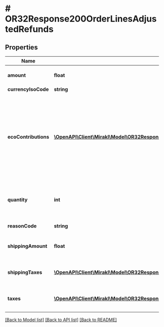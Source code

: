 # # OR32Response200OrderLinesAdjustedRefunds

## Properties

Name | Type | Description | Notes
------------ | ------------- | ------------- | -------------
**amount** | **float** | The offer part amount refunded. | [optional]
**currencyIsoCode** | **string** |  | [optional]
**ecoContributions** | [**\OpenAPI\Client\Mirakl\Model\OR32Response200OrderLinesAdjustedRefundsEcoContributions[]**](OR32Response200OrderLinesAdjustedRefundsEcoContributions.md) | List of eco-contribution amounts and corresponding producer identifiers, if applicable&lt;br/&gt; Only available if the operator activates the circular economy information collection. | [optional]
**quantity** | **int** | The quantity of products refunded. This quantity is informative only. | [optional]
**reasonCode** | **string** | Refund&#39;s reason code | [optional]
**shippingAmount** | **float** | The shipping charges part amount refunded | [optional]
**shippingTaxes** | [**\OpenAPI\Client\Mirakl\Model\OR32Response200OrderLinesAdjustedRefundsShippingTaxes[]**](OR32Response200OrderLinesAdjustedRefundsShippingTaxes.md) | The taxes refunded on the shipping price | [optional]
**taxes** | [**\OpenAPI\Client\Mirakl\Model\OR32Response200OrderLinesAdjustedRefundsTaxes[]**](OR32Response200OrderLinesAdjustedRefundsTaxes.md) | The taxes refunded on the product price | [optional]

[[Back to Model list]](../../README.md#models) [[Back to API list]](../../README.md#endpoints) [[Back to README]](../../README.md)
